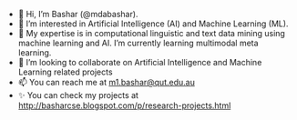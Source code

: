 - 👋 Hi, I’m Bashar (@mdabashar).
- 👀 I’m interested in Artificial Intelligence (AI) and Machine Learning (ML).
- 🌱 My expertise is in computational linguistic and text data mining using machine learning and AI. I’m currently learning multimodal meta learning. 
- 💞️ I’m looking to collaborate on Artificial Intelligence and Machine Learning related projects
- 📫 You can reach me at m1.bashar@qut.edu.au
- ✨ You can check my projects at http://basharcse.blogspot.com/p/research-projects.html

<!---
mdabashar/mdabashar is a ✨ special ✨ repository because its `README.md` (this file) appears on your GitHub profile.
You can click the Preview link to take a look at your changes.
--->
